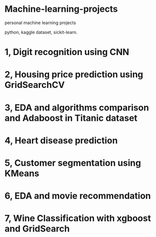 # Machine-learning-projects
personal machine learning projects

python, kaggle dataset, sickit-learn.
# 1, Digit recognition using CNN
# 2, Housing price prediction using GridSearchCV
# 3, EDA and algorithms comparison and Adaboost in Titanic dataset
# 4, Heart disease prediction
# 5, Customer segmentation using KMeans
# 6, EDA and movie recommendation
# 7, Wine Classification with xgboost and GridSearch
